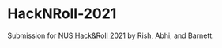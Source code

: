 # HackNRoll-2021

Submission for [NUS Hack&Roll 2021](https://hacknroll.nushackers.org) by Rish, Abhi, and Barnett. 
